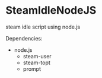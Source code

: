 # SteamIdleNodeJS
steam idle script using node.js

Dependencies:
* node.js
  * steam-user
  * steam-topt
  * prompt
